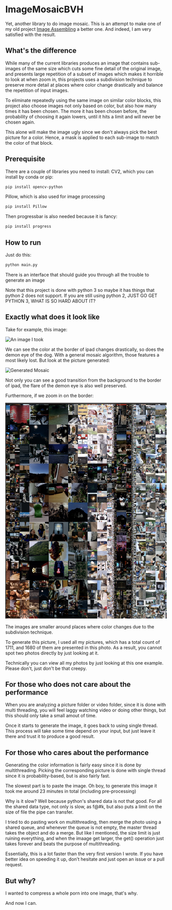 # ImageMosaicBVH

Yet, another library to do image mosaic. This is an attempt to make one of my old project [Image Assembling](https://github.com/txstc55/image_assembling) a better one. And indeed, I am very satisfied with the result.

## What's the difference
While many of the current libraries produces an image that contains sub-images of the same size which cuts some fine detail of the original image, and presents large repetition of a subset of images which makes it horrible to look at when zoom in, this projects uses a subdivision technique to preserve more detail at places where color change drastically and balance the repetition of input images.

To eliminate repeatedly using the same image on similar color blocks, this project also choose images not only based on color, but also how many times it has been chosen. The more it has been chosen before, the probability of choosing it again lowers, until it hits a limit and will never be chosen again.

This alone will make the image ugly since we don't always pick the best picture for a color. Hence, a mask is applied to each sub-image to match the color of that block.

## Prerequisite

There are a couple of libraries you need to install: CV2, which you can install by conda or pip:

```bash
pip install opencv-python
```

Pillow, which is also used for image processing

```bash
pip install Pillow
```

Then progressbar is also needed because it is fancy:

```bash
pip install progress
```

## How to run

Just do this:
```bash
python main.py
```

There is an interface that should guide you through all the trouble to generate an image

Note that this project is done with python 3 so maybe it has things that python 2 does not support. If you are still using python 2, JUST GO GET PYTHON 3, WHAT IS SO HARD ABOUT IT?


## Exactly what does it look like

Take for example, this image:

![An image I took](https://github.com/txstc55/ImageMosaicBVH/blob/master/showcase/test.jpg?raw=false)

We can see the color at the border of ipad changes drastically, so does the demon eye of the dog. With a general mosaic algorithm, those features a most likely lost. But look at the picture generated:

![Generated Mosaic](https://github.com/txstc55/ImageMosaicBVH/blob/master/showcase/test_out.jpg?raw=false)

Not only you can see a good transition from the background to the border of ipad, the flare of the demon eye is also well preserved.

Furthermore, if we zoom in on the border:

![Screenshot around border](https://github.com/txstc55/ImageMosaicBVH/blob/master/showcase/border.png?raw=false)

The images are smaller around places where color changes due to the subdivision technique.

To generate this picture, I used all my pictures, which has a total count of 1711, and 1680 of them are presented in this photo. As a result, you cannot spot two photos directly by just looking at it.

Technically you can view all my photos by just looking at this one example. Please don't, just don't be that creepy.

## For those who does not care about the performance

When you are analyzing a picture folder or video folder, since it is done with multi threading, you will feel laggy watching video or doing other things, but this should only take a small amout of time.

Once it starts to generate the image, it goes back to using single thread. This process will take some time depend on your input, but just leave it there and trust it to produce a good result.

## For those who cares about the performance

Generating the color information is fairly easy since it is done by multithreading. Picking the corresponding picture is done with single thread since it is probability-based, but is also fairly fast.

The slowest part is to paste the image. Oh boy, to generate this image it took me around 23 minutes in total (including pre-processing)

Why is it slow? Well because python's shared data is not that good. For all the shared data type, not only is slow, as f@#k, but also puts a limit on the size of file the pipe can transfer.

I tried to do pasting work on multithreading, then merge the photo using a shared queue, and whenever the queue is not empty, the master thread takes the object and do a merge. But like I mentioned, the size limit is just ruining everything, and when the imaage get larger, the get() operation just takes forever and beats the purpose of multithreading.

Essentially, this is a lot faster than the very first version I wrote. If you have better idea on speeding it up, don't hesitate and just open an issue or a pull request.

## But why?
I wanted to compress a whole porn into one image, that's why.

And now I can.